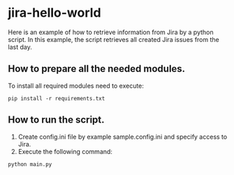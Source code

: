 # jira-hello-world
Here is an example of how to retrieve information from Jira by a python script. In this example, the script retrieves 
all created Jira issues from the last day.

## How to prepare all the needed modules.
To install all required modules need to execute:
```
pip install -r requirements.txt
```

## How to run the script.
1. Create config.ini file by example sample.config.ini and specify access to Jira. 
2. Execute the following command:
```
python main.py
```
